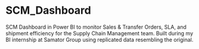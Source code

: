 # SCM_Dashboard
SCM Dashboard in Power BI to monitor Sales &amp; Transfer Orders, SLA, and shipment efficiency for the Supply Chain Management team. Built during my BI internship at Samator Group using replicated data resembling the original.
